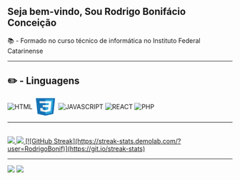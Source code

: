 ## Seja bem-vindo, Sou Rodrigo Bonifácio Conceição

📚 - Formado no curso técnico de informática no Instituto Federal Catarinense
<hr>
<div style-"display: inline_block">
<h2>✏️ - Linguagens</h2>
<img align="center" alt="HTML" height="40" width="50" src="https://cdn.jsdelivr.net/gh/devicons/devicon/icons/html5/html5-original.svg" />
<img align="center" alt="CSS" height="40" width="50" src="https://raw.githubusercontent.com/devicons/devicon/master/icons/css3/css3-original.svg">
<img align="center" alt="JAVASCRIPT" height="40" width="50" src="https://cdn.jsdelivr.net/gh/devicons/devicon/icons/javascript/javascript-original.svg" />
<img align="center" alt="REACT" height="40" width="50" src="https://cdn.jsdelivr.net/gh/devicons/devicon/icons/react/react-original.svg" />
<img align="center" alt="PHP" height="40" width="50" src="https://cdn.jsdelivr.net/gh/devicons/devicon/icons/php/php-original.svg" />
</div>
<hr>
<div>
  <a href="https://github.com/RodrigoBonif">
    <br>
    <img height="200em" src="https://github-readme-stats.vercel.app/api?username=RodrigoBonif&show_icons=true&theme=midnight-purple&include_all_commits=true&count_private=true"/>
    <img height="200em" src="https://github-readme-stats.vercel.app/api/top-langs/?username=RodrigoBonif&langs_count=5&theme=midnight-purple"/>  
    [![GitHub Streak](https://streak-stats.demolab.com/?user=RodrigoBonif)](https://git.io/streak-stats)
</div>
<hr>
<div>
  <a href="https://www.linkedin.com/in/guilherme-bragato-albanaz-8a22b422b" target="_blank"><img src="https://img.shields.io/badge/LinkedIn-0077B5?style=for-the-badge&logo=linkedin&logoColor=white" target="_blank"></a>
  <a href="https://github.com/RodrigoBonif" target="_blank"><img src="https://img.shields.io/badge/GitHub-100000?style=for-the-badge&logo=github&logoColor=white" target="_blank"></a>
</div>
 <div>      
